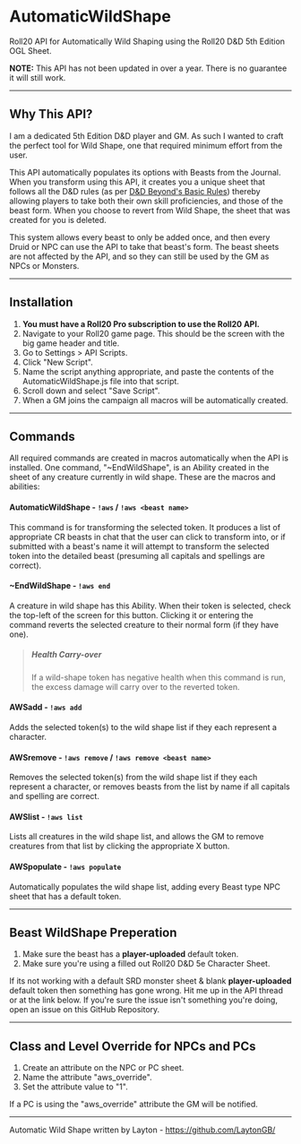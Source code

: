 # AutomaticWildShape
Roll20 API for Automatically Wild Shaping using the Roll20 D&amp;D 5th Edition OGL Sheet.

**NOTE:** This API has not been updated in over a year. There is no guarantee it will still work.

-----

## Why This API?
I am a dedicated 5th Edition D&D player and GM. As such I wanted to craft the perfect tool for Wild Shape, one that required minimum effort from the user.

This API automatically populates its options with Beasts from the Journal. When you transform using this API, it creates you a unique sheet that follows all the D&D rules (as per [D&D Beyond's Basic Rules](https://www.dndbeyond.com/sources/basic-rules/classes#WildShape)) thereby allowing players to take both their own skill proficiencies, and those of the beast form. When you choose to revert from Wild Shape, the sheet that was created for you is deleted. 

This system allows every beast to only be added once, and then every Druid or NPC can use the API to take that beast's form. The beast sheets are not affected by the API, and so they can still be used by the GM as NPCs or Monsters.

-----

## Installation

1) **You must have a Roll20 Pro subscription to use the Roll20 API.**
2) Navigate to your Roll20 game page. This should be the screen with the big game header and title.
3) Go to Settings > API Scripts.
4) Click "New Script".
5) Name the script anything appropriate, and paste the contents of the AutomaticWildShape.js file into that script.
6) Scroll down and select "Save Script".
7) When a GM joins the campaign all macros will be automatically created.

-----

## Commands
All required commands are created in macros automatically when the API is installed. One command, "~EndWildShape", is an Ability created in the sheet of any creature currently in wild shape. These are the macros and abilities:

#### AutomaticWildShape - `!aws` / `!aws <beast name>`
This command is for transforming the selected token. It produces a list of appropriate CR beasts in chat that the user can click to transform into, or if submitted with a beast's name it will attempt to transform the selected token into the detailed beast (presuming all capitals and spellings are correct). 

#### ~EndWildShape - `!aws end`
A creature in wild shape has this Ability. When their token is selected, check the top-left of the screen for this button. Clicking it or entering the command reverts the selected creature to their normal form (if they have one).

> ##### Health Carry-over
> If a wild-shape token has negative health when this command is run, the excess damage will carry over to the reverted token.

#### AWSadd - `!aws add`
Adds the selected token(s) to the wild shape list if they each represent a character.

#### AWSremove - `!aws remove` / `!aws remove <beast name>`
Removes the selected token(s) from the wild shape list if they each represent a character, or removes beasts from the list by name if all capitals and spelling are correct.

#### AWSlist - `!aws list`
Lists all creatures in the wild shape list, and allows the GM to remove creatures from that list by clicking the appropriate X button.

#### AWSpopulate - `!aws populate`
Automatically populates the wild shape list, adding every Beast type NPC sheet that has a default token.

-----

## Beast WildShape Preperation

1) Make sure the beast has a **player-uploaded** default token.
2) Make sure you're using a filled out Roll20 D&D 5e Character Sheet.

If its not working with a default SRD monster sheet & blank **player-uploaded** default token then something has gone wrong. Hit me up in the API thread or at the link below. If you're sure the issue isn't something you're doing, open an issue on this GitHub Repository.

-----

## Class and Level Override for NPCs and PCs

1) Create an attribute on the NPC or PC sheet.
2) Name the attribute "aws_override".
3) Set the attribute value to "1".

If a PC is using the "aws_override" attribute the GM will be notified.

-----

Automatic Wild Shape written by Layton - https://github.com/LaytonGB/
